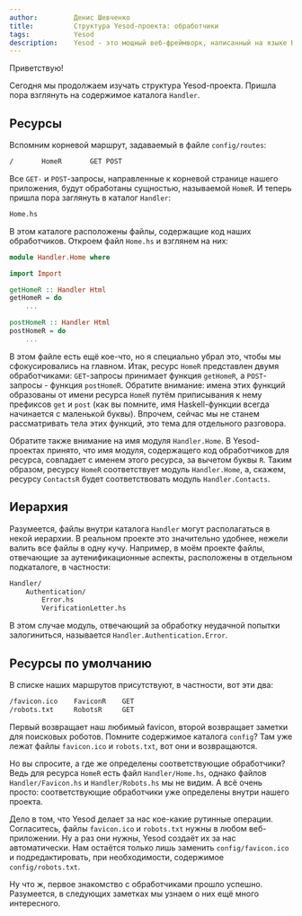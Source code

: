 ```yaml
---
author:         Денис Шевченко
title:          Структура Yesod-проекта: обработчики
tags:           Yesod
description:    Yesod - это мощный веб-фреймворк, написанный на языке Haskell. Изучаем структуру нашего проекта. На очереди - обработчики запросов.
---
```


Приветствую!

Сегодня мы продолжаем изучать структура Yesod-проекта. Пришла пора взглянуть на содержимое каталога `Handler`.

## Ресурсы

Вспомним корневой маршрут, задаваемый в файле `config/routes`:

```bash
/       HomeR       GET POST
```

Все `GET-` и `POST`-запросы, направленные к корневой странице нашего приложения, будут обработаны сущностью, называемой `HomeR`. И теперь пришла пора заглянуть в каталог `Handler`:

```bash
Home.hs
```

В этом каталоге расположены файлы, содержащие код наших обработчиков. Откроем файл `Home.hs` и взглянем на них:

```haskell
module Handler.Home where

import Import

getHomeR :: Handler Html
getHomeR = do
    ...

postHomeR :: Handler Html
postHomeR = do
    ...
```

В этом файле есть ещё кое-что, но я специально убрал это, чтобы мы сфокусировались на главном. Итак, ресурс `HomeR` представлен двумя обработчиками: `GET`-запросы принимает функция `getHomeR`, а `POST`-запросы - функция `postHomeR`. Обратите внимание: имена этих функций образованы от имени ресурса `HomeR` путём приписывания к нему префиксов `get` и `post` (как вы помните, имя Haskell-функции всегда начинается с маленькой буквы). Впрочем, сейчас мы не станем рассматривать тела этих функций, это тема для отдельного разговора.

Обратите также внимание на имя модуля `Handler.Home`. В Yesod-проектах принято, что имя модуля, содержащего код обработчиков для ресурса, совпадает с именем этого ресурса, за вычетом буквы `R`. Таким образом, ресурсу `HomeR` соответствует модуль `Handler.Home`, а, скажем, ресурсу `ContactsR` будет соответствовать модуль `Handler.Contacts`.

## Иерархия

Разумеется, файлы внутри каталога `Handler` могут располагаться в некой иерархии. В реальном проекте это значительно удобнее, нежели валить все файлы в одну кучу. Например, в моём проекте файлы, отвечающие за аутенификационные аспекты, расположены в отдельном подкаталоге, в частности:

```bash
Handler/
    Authentication/
        Error.hs
        VerificationLetter.hs
```

В этом случае модуль, отвечающий за обработку неудачной попытки залогиниться, называется `Handler.Authentication.Error`.

## Ресурсы по умолчанию

В списке наших маршрутов присутствуют, в частности, вот эти два:

```bash
/favicon.ico    FaviconR    GET
/robots.txt     RobotsR     GET
```

Первый возвращает наш любимый favicon, второй возвращает заметки для поисковых роботов. Помните содержимое каталога `config`? Там уже лежат файлы `favicon.ico` и `robots.txt`, вот они и возвращаются.

Но вы спросите, а где же определены соответствующие обработчики? Ведь для ресурса `HomeR` есть файл `Handler/Home.hs`, однако файлов `Handler/Favicon.hs` и `Handler/Robots.hs` мы не видим. А всё очень просто: соответствующие обработчики уже определены внутри нашего проекта.

Дело в том, что Yesod делает за нас кое-какие рутинные операции. Согласитесь, файлы `favicon.ico` и `robots.txt` нужны в любом веб-приложении. Ну а раз они нужны, Yesod создаёт их за нас автоматически. Нам остаётся только лишь заменить `config/favicon.ico` и подредактировать, при необходимости, содержимое `config/robots.txt`.

Ну что ж, первое знакомство с обработчиками прошло успешно. Разумеется, в следующих заметках мы узнаем о них ещё много интересного.

